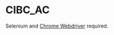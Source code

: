 # CIBC_AC

Selenium and [Chrome Webdriver](https://sites.google.com/a/chromium.org/chromedriver/downloads) required.
